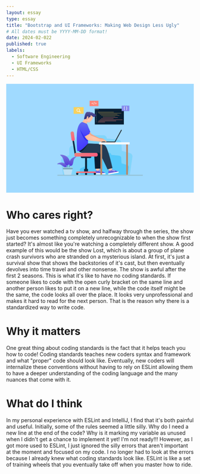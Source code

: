 ```yaml
---
layout: essay
type: essay
title: "Bootstrap and UI Frameworks: Making Web Design Less Ugly"
# All dates must be YYYY-MM-DD format!
date: 2024-02-022
published: true
labels:
  - Software Engineering
  - UI Frameworks
  - HTML/CSS
---
```


<img width="1000px" class="rounded float-start pe-4" src="../img/code-quality-standard.jpg">

# Who cares right?
Have you ever watched a tv show, and halfway through the series, the show just becomes something completely unrecognizable to when the show first started? It's almost like you're watching a completely different show. A good example of this would be the show Lost, which is about a group of plane crash survivors who are stranded on a mysterious island. At first, it's just a survival show that shows the backstories of it's cast, but then eventually devolves into time travel and other nonsense. The show is awful after the first 2 seasons. This is what it's like to have no coding standards. If someone likes to code with the open curly bracket on the same line and another person likes to put it on a new line, while the code itself might be the same, the code looks all over the place. It looks very unprofessional and makes it hard to read for the next person. That is the reason why there is a standardized way to write code. 

# Why it matters
One great thing about coding standards is the fact that it helps teach you how to code! Coding standards teaches new coders syntax and framework and what "proper" code should look like. Eventually, new coders will internalize these conventions without having to rely on ESLint allowing them to have a deeper understanding of the coding language and the many nuances that come with it. 

# What do I think
In my personal experience with ESLint and IntelliJ, I find that it's both painful and useful. Initially, some of the rules seemed a little silly. Why do I need a new line at the end of the code? Why is it marking my variable as unused when I didn't get a chance to implement it yet! I'm not ready!!! However, as I got more used to ESLint, I just ignored the silly errors that aren't important at the moment and focused on my code. I no longer had to look at the errors because I already knew what coding standards look like. ESLint is like a set of training wheels that you eventually take off when you master how to ride. 

